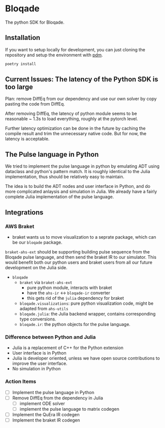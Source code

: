 # Bloqade

The python SDK for Bloqade.

## Installation

If you want to setup locally for development, you can just cloning the repository and setup the
environment with [pdm](https://pdm.fming.dev/latest/).

```sh
poetry install
```

## Current Issues: The latency of the Python SDK is too large

Plan: remove DiffEq from our dependency and use our own solver
by copy pasting the code from DiffEq.

After removing DiffEq, the latency of python module seems to be
reasonable ~ 1.3s to load everything, roughly at the pytorch level.

Further latency optimization can be done in the future by caching
the compile result and trim the unnecessary native code. But for
now, the latency is acceptable.

## The Pulse language in Python

We tried to implement the pulse language in python by emulating
ADT using dataclass and python's pattern match. It is roughly
identical to the Julia implementation, thus should be relatively
easy to maintain.

The idea is to build the ADT nodes and user interface in Python,
and do more complicated anlaysis and simulation in Julia. We already
have a fairly complete Julia implementation of the pulse language.

## Integrations

### AWS Braket

- braket wants us to move visualization to a seprate package, which can be our `bloqade` package.

`braket-ahs-ext` should be supporting building pulse sequence from the Bloqade pulse language,
and then send the braket IR to our simulator. This would benefit both our python users and
braket users from all our future development on the Julia side.

- `bloqade`
  - `braket` via `braket-ahs-ext`
    - pure python module, interacts with braket
    - have the `ahs-ir` <-> `bloqade-ir` converter
    - this gets rid of the `julia` dependency for braket
  - `bloqade.visualizations`: pure python visualization code, might be adapted from `ahs-utils`
  - `bloqade.julia`: the Julia backend wrapper, contains corresponding type conversions.
  - `bloqade.ir`: the python objects for the pulse language.

### Difference between Python and Julia

- Julia is a replacement of C++ for the Python extension
- User interface is in Python
- Julia is developer oriented, unless we have open source
  contributions to improve the user interface.
- No simulation in Python

### Action Items

- [ ] Implement the pulse language in Python
- [ ] Remove DiffEq from the dependency in Julia
  - [ ] implement ODE solver
  - [ ] implement the pulse language to matrix codegen
- [ ] Implement the QuEra IR codegen
- [ ] Implement the braket IR codegen
